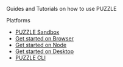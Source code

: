 Guides and Tutorials on how to use PUZZLE

Platforms

* [PUZZLE Sandbox](https://puzzlelang.org/runner)
* [Get started on Browser](/guides/browser.md)
* [Get started on Node](/guides/node.md)
* [Get started on Desktop](/guides/desktop.md)
* [PUZZLE CLI](/guides/cli.md)